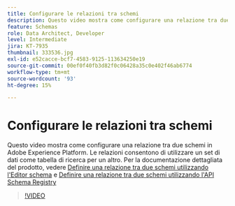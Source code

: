 ```yaml
---
title: Configurare le relazioni tra schemi
description: Questo video mostra come configurare una relazione tra due schemi in Adobe Experience Platform. Le relazioni consentono di utilizzare un set di dati come tabella di ricerca per un altro.
feature: Schemas
role: Data Architect, Developer
level: Intermediate
jira: KT-7935
thumbnail: 333536.jpg
exl-id: e52cacce-bcf7-4583-9125-113634250e19
source-git-commit: 00ef0f40fb3d82f0c06428a35c0e402f46ab6774
workflow-type: tm+mt
source-wordcount: '93'
ht-degree: 15%

---
```


# Configurare le relazioni tra schemi

Questo video mostra come configurare una relazione tra due schemi in Adobe Experience Platform. Le relazioni consentono di utilizzare un set di dati come tabella di ricerca per un altro. Per la documentazione dettagliata del prodotto, vedere [Definire una relazione tra due schemi utilizzando l&#39;Editor schema](https://experienceleague.adobe.com/docs/experience-platform/xdm/tutorials/relationship-ui.html?lang=it) e [Definire una relazione tra due schemi utilizzando l&#39;API Schema Registry](https://experienceleague.adobe.com/docs/experience-platform/xdm/tutorials/relationship-api.html)

>[!VIDEO](https://video.tv.adobe.com/v/333536?learn=on)


